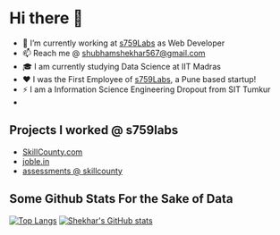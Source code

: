 
# Hi there 👋

- 🔭 I’m currently working at [s759Labs](https://s759labs.com) as Web Developer
- 📫 Reach me @ shubhamshekhar567@gmail.com
- 🎓 I am currently studying Data Science at IIT Madras
- ❤️ I was the First Employee of [s759Labs](https://s759labs.com), a Pune based startup! 
- ⚡ I am a Information Science Engineering Dropout from SIT Tumkur
- 

## Projects I worked @ s759labs
- [SkillCounty.com](https://skillcounty.com)
- [joble.in](https://joble.in)
- [assessments @ skillcounty](https://www.skillcounty.com/assess/)



## Some Github Stats For the Sake of Data
[![Top Langs](https://github-readme-stats.vercel.app/api/top-langs/?username=shubham567&theme=tokyonight&count_private=true&layout=compact&langs_count=8)](https://github.com/Shubham567/)
[![Shekhar's GitHub stats](https://github-readme-stats.vercel.app/api?username=shubham567&theme=tokyonight&count_private=true&show_icons=true)](https://github.com/Shubham567/)



